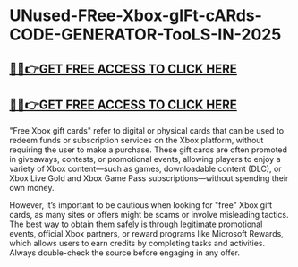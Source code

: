 # UNused-FRee-Xbox-gIFt-cARds-CODE-GENERATOR-TooLS-IN-2025
## [💯🎇👉GET FREE ACCESS TO CLICK HERE](https://amazonbuy.xyz/c/xbxseses)
## [💯🎇👉GET FREE ACCESS TO CLICK HERE](https://amazonbuy.xyz/c/xbxseses)
"Free Xbox gift cards" refer to digital or physical cards that can be used to redeem funds or subscription services on the Xbox platform, without requiring the user to make a purchase. These gift cards are often promoted in giveaways, contests, or promotional events, allowing players to enjoy a variety of Xbox content—such as games, downloadable content (DLC), or Xbox Live Gold and Xbox Game Pass subscriptions—without spending their own money.

However, it’s important to be cautious when looking for "free" Xbox gift cards, as many sites or offers might be scams or involve misleading tactics. The best way to obtain them safely is through legitimate promotional events, official Xbox partners, or reward programs like Microsoft Rewards, which allows users to earn credits by completing tasks and activities. Always double-check the source before engaging in any offer.
